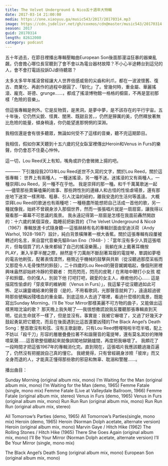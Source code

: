 ```yaml
---
title: The Velvet Underground & Nico五十週年大特輯
date: 2017-03-14 21:00:00
media: https://one.xiaoyuu.ga/music543/2017/20170314.mp3
image: https://cdn.jsdelivr.net/gh/coxmos/cdn@master/music543/20170314.jpg
season: 2017
guid: 20170314
length: 82612000
category: podcast
---
```


五十年過去，在節目裡播出專輯壓軸曲European Son後面那漫溢狂暴的器樂亂飆，仍會擔心哪位長官聽到了會不會以為電台器材故障？不小心半途轉台到這兒的人，會不會打電話投訴DJ虐待聽眾？

太多太多早年搖滾曾經讓大人世界倍感威脅的尖齒和利爪，都在一波波懷舊、復古、商業化、再創作的過程中磨圓了、「馴化」了。曾幾何時，重金屬、華麗搖滾、龐克、哥德、grunge……，都成了搖滾博物館一格格的櫥窗，不再是當初那樣「危險的音樂」。

但這張專輯是例外。它是反物質，是黑洞，是夢中夢，是不該存在的平行宇宙。五十年後，它仍然尖銳、怪異、闇黑、既甜且苦，，仍然是獰厲的美，仍然釋放著無比危險的能量，傾身稍遠，你仍能望進那惘惘的深淵。

我相信還是會有很多聽眾，無論如何受不了這樣的音樂，聽不完這期節目。

我相信，假如你某天聽到十五六歲的兒女臥室裡傳出Heroin和Venus in Furs的樂聲，你仍會忍不住憂心忡忡。

這一切，Lou Reed天上有知，嘴角或許仍會微微上揚的吧。

———-
下引幾段我2013年Lou Reed逝世不久寫的文字，關於Lou Reed，關於這張專輯：
世界上有兩種人，一種迷搖滾，另一種不迷。迷搖滾的又有兩種人，一種崇拜Lou Reed，另一種不在乎他。
我是崇拜的那一種。和千千萬萬歌迷一起──儘管那些賣藥嗑藥的故事、那些跨性別的邊緣人和古怪的性愉虐場景，還有那座地下迷宮一樣黑暗、粗暴、引人沈淪的紐約，離我安逸的生活何等遙遠。
大概崇拜Lou Reed的歌迷也有兩種吧：一種極盡所能想把自己活成一首他的歌，另一種就像我，始終不曾親身涉入那個世界，然而一張張唱片就是一扇扇窗，讓我得以窺看那一幕幕不可思議的風景。
我永遠記得第一扇窗是怎樣在我面前轟然開啟的：十六歲的某個深夜，臨睡前把新買的《The Velvet Underground & Nico》（1967）專輯放進卡式隨身聽──這張赫赫有名的專輯封面由安迪沃荷（Andy Warhol, 1928-1987）設計，純白背景橫陳著一根大香蕉。關於這張專輯有段屢被轉述的名言，來自當代音樂先驅Brian Eno（1948- ）：「當年沒有多少人買這張唱片，但每個買了的人後來都組了自己的搖滾樂團。」
我躺在床上戴著耳機按PLAY，漸入半夢半醒之際，赫然是千刀萬剮不斷刮著耳膜的電提琴，單調如夢囈的電吉他刷弦，配著表情漠然，極簡近乎機械的鼓擊與貝斯（從沒聽過那麼呆板而又那麼令人毛骨悚然的鈴鼓），二十四歲的Lou Reed的聲音娓娓唱起，像個刑房裡興味盎然卻始終冷靜的旁觀者：
閃亮閃亮，閃亮的皮靴 / 在黑暗中鞭打小女孩
棍子和鈴鐺，你的僕人，別拋下他
打吧打吧，親愛的女主人，療癒他的心……
這是描寫性愉虐的「穿皮草的維納斯（Venus in Furs）」，我這輩子從沒聽過如此可怖、足以讓靈魂結凍的聲音（是的，不用看歌詞，光那聲音就夠了），遠遠超過彼時那些號稱凶殘嗜血的重金屬。到底這些人去過了哪裡，看過什麼樣的風景，既能寫出Sunday Morning、I’ll Be Your Mirror那樣美麗不可方物的曲子，又能做出這樣黑暗沈淪的歌？
那天晚上我失眠了──我很想撒謊說我反覆聽那張專輯直到天明，從此生命就不一樣了，但是並沒有。事實是：我被它嚇壞了，又過了好幾天才鼓起勇氣把它聽完，而且在後面遇到比這首還要凶殘的The Black Angel’s Death Song：整首歌沒有和弦、沒有主歌副歌，只有Lou Reed劈哩啪啦半唸半唱，配上不妨以「殺千刀」形容的層層疊疊拉著不和諧聲音的電提琴，還有莫名其妙的陣陣噴氣聲……這首歌整個聽起來就像誤闖地獄鍋爐間，再度把我嚇壞了。
我頗花了一段時間才把這張1967年的專輯消化完。直到現在，這張唱片我應該聽過幾百遍了，仍然沒有把握說自己真的懂它。
我總覺得，只有曾經親身涉險「彼岸」而又全身而退的人，才能真正懂得那些歌的邪惡和無辜、耽溺和警醒……。

播出曲目：

Sunday Morning (original album mix, mono)
I’m Waiting for the Man (original album mix, mono) 
I’m Waiting for the Man (demo, 1965) 
Femme Fatale (single, mono mix)
Femme Fatale (Live at Valleydale Ballroom, 1966)
Femme Fatale (original album mix, stereo)
Venus in Furs (demo, 1965) 
Venus in Furs (original album mix, mono)
Run Run Run (original album mix, mono)
Run Run Run (original album mix, stereo)

All Tomorrow’s Parties (demo, 1965)
All Tomorrow’s Parties(single, mono mix)
Heroin (demo, 1965)
Heroin (Norman Dolph acetate, alternate version)
Heroin (original album mix, mono)
Marvin Gaye / Hitch Hike (1962)
The Rolling Stones / Hitch Hike (1965)
There She Goes Again (original album mix, mono)
I’ll Be Your Mirror (Norman Dolph acetate, alternate version)
I’ll Be Your Mirror (single, mono mix)

The Black Angel’s Death Song (original album mix, mono)
European Son (original album mix, mono)
